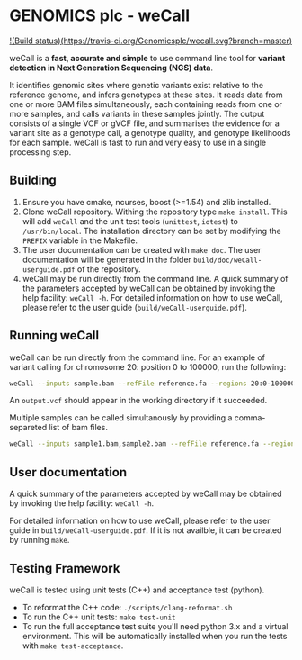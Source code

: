 # GENOMICS plc - weCall
[!(Build status)(https://travis-ci.org/Genomicsplc/wecall.svg?branch=master)](https://travis-ci.org/Genomicsplc/wecall)

weCall is a **fast, accurate and simple** to use command line tool for **variant detection in Next Generation
Sequencing (NGS) data**.

It identifies genomic sites where genetic variants exist relative to the reference genome, and infers genotypes at these sites. 
It reads data from one or more BAM files simultaneously, each containing reads from one or more samples, and calls variants in these samples jointly. The output consists of a single VCF or gVCF file, and summarises the evidence for a variant site as a genotype call, a genotype quality, and genotype likelihoods for each sample.
weCall is fast to run and very easy to use in a single processing step. 

## Building

1. Ensure you have cmake, ncurses, boost (>=1.54) and zlib installed.
2. Clone weCall repository. Withing the repository type ```make install```. This will add ```weCall``` and the unit test tools (```unittest```, ```iotest```)
to ```/usr/bin/local```. The installation directory can be set by modifying the ```PREFIX``` variable in the Makefile.
3. The user documentation can be created with ```make doc```. The user documentation will be generated in the folder ```build/doc/weCall-userguide.pdf``` of the repository.
4. weCall may be run directly from the command line. A quick summary of the parameters accepted by weCall can be obtained by invoking the help facility:
 ```weCall -h```.
For detailed information on how to use weCall, please refer to the user guide (```build/weCall-userguide.pdf```).

## Running weCall

weCall can be run directly from the command line. For an example of variant calling for chromosome 20: position 0 to 100000, run the following:
```bash
weCall --inputs sample.bam --refFile reference.fa --regions 20:0-100000
```
An `output.vcf` should appear in the working directory if it succeeded.

Multiple samples can be called simultanously by providing a comma-separeted list of bam files.
```bash
weCall --inputs sample1.bam,sample2.bam --refFile reference.fa --regions 20:0-100000
```

## User documentation

A quick summary of the parameters accepted by weCall may be obtained by invoking the help facility:
 ```weCall -h```.

For detailed information on how to use weCall, please refer to the user guide in ```build/weCall-userguide.pdf```. 
If it is not availble, it can be created by running ```make```.

## Testing Framework

weCall is tested using unit tests (C++) and acceptance test (python).

* To reformat the C++ code: ```./scripts/clang-reformat.sh```
* To run the C++ unit tests:  ```make test-unit```
* To run the full acceptance test suite you'll need python 3.x and a virtual environment. This will be automatically installed when you run the tests with ```make test-acceptance```.
